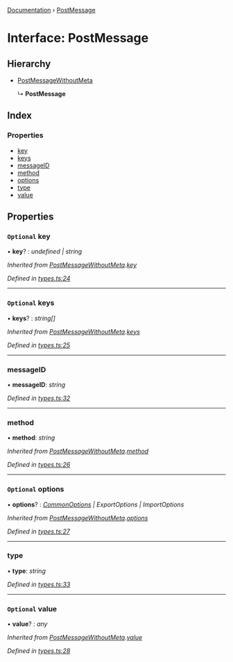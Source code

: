 [Documentation](../README.md) › [PostMessage](postmessage.md)

# Interface: PostMessage

## Hierarchy

* [PostMessageWithoutMeta](postmessagewithoutmeta.md)

  ↳ **PostMessage**

## Index

### Properties

* [key](postmessage.md#optional-key)
* [keys](postmessage.md#optional-keys)
* [messageID](postmessage.md#messageid)
* [method](postmessage.md#method)
* [options](postmessage.md#optional-options)
* [type](postmessage.md#type)
* [value](postmessage.md#optional-value)

## Properties

### `Optional` key

• **key**? : *undefined | string*

*Inherited from [PostMessageWithoutMeta](postmessagewithoutmeta.md).[key](postmessagewithoutmeta.md#optional-key)*

*Defined in [types.ts:24](https://github.com/badbatch/cachemap/blob/631c61b/packages/core-worker/src/types.ts#L24)*

___

### `Optional` keys

• **keys**? : *string[]*

*Inherited from [PostMessageWithoutMeta](postmessagewithoutmeta.md).[keys](postmessagewithoutmeta.md#optional-keys)*

*Defined in [types.ts:25](https://github.com/badbatch/cachemap/blob/631c61b/packages/core-worker/src/types.ts#L25)*

___

###  messageID

• **messageID**: *string*

*Defined in [types.ts:32](https://github.com/badbatch/cachemap/blob/631c61b/packages/core-worker/src/types.ts#L32)*

___

###  method

• **method**: *string*

*Inherited from [PostMessageWithoutMeta](postmessagewithoutmeta.md).[method](postmessagewithoutmeta.md#method)*

*Defined in [types.ts:26](https://github.com/badbatch/cachemap/blob/631c61b/packages/core-worker/src/types.ts#L26)*

___

### `Optional` options

• **options**? : *[CommonOptions](commonoptions.md) | ExportOptions | ImportOptions*

*Inherited from [PostMessageWithoutMeta](postmessagewithoutmeta.md).[options](postmessagewithoutmeta.md#optional-options)*

*Defined in [types.ts:27](https://github.com/badbatch/cachemap/blob/631c61b/packages/core-worker/src/types.ts#L27)*

___

###  type

• **type**: *string*

*Defined in [types.ts:33](https://github.com/badbatch/cachemap/blob/631c61b/packages/core-worker/src/types.ts#L33)*

___

### `Optional` value

• **value**? : *any*

*Inherited from [PostMessageWithoutMeta](postmessagewithoutmeta.md).[value](postmessagewithoutmeta.md#optional-value)*

*Defined in [types.ts:28](https://github.com/badbatch/cachemap/blob/631c61b/packages/core-worker/src/types.ts#L28)*
